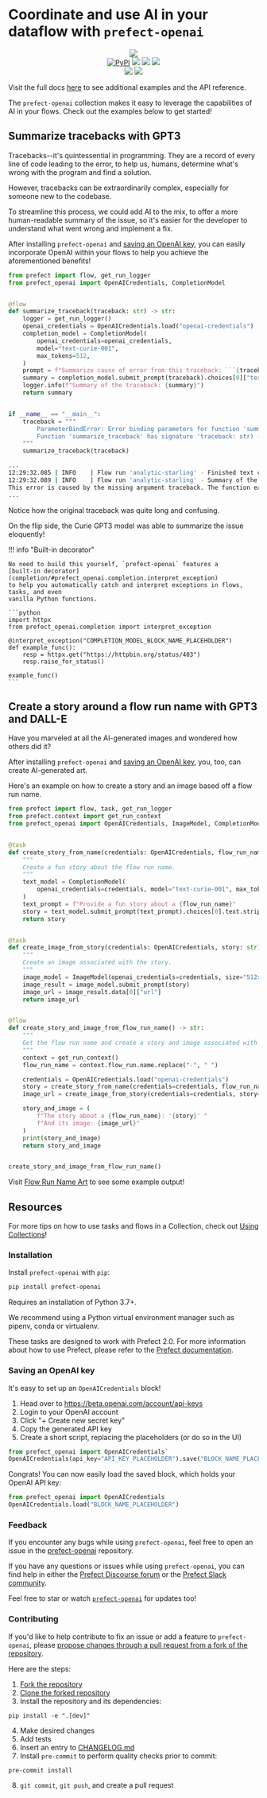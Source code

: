 # Coordinate and use AI in your dataflow with `prefect-openai`

<p align="center">
    <img src="https://user-images.githubusercontent.com/15331990/213825004-eedb25b3-0520-4f55-95d3-3a3fc8b235ff.png">
    <br>
    <a href="https://pypi.python.org/pypi/prefect-openai/" alt="PyPI version">
        <img alt="PyPI" src="https://img.shields.io/pypi/v/prefect-openai?color=0052FF&labelColor=090422"></a>
    <a href="https://github.com/PrefectHQ/prefect-openai/" alt="Stars">
        <img src="https://img.shields.io/github/stars/PrefectHQ/prefect-openai?color=0052FF&labelColor=090422" /></a>
    <a href="https://pepy.tech/badge/prefect-openai/" alt="Downloads">
        <img src="https://img.shields.io/pypi/dm/prefect-openai?color=0052FF&labelColor=090422" /></a>
    <a href="https://github.com/PrefectHQ/prefect-openai/pulse" alt="Activity">
        <img src="https://img.shields.io/github/commit-activity/m/PrefectHQ/prefect-openai?color=0052FF&labelColor=090422" /></a>
    <br>
    <a href="https://prefect-community.slack.com" alt="Slack">
        <img src="https://img.shields.io/badge/slack-join_community-red.svg?color=0052FF&labelColor=090422&logo=slack" /></a>
    <a href="https://discourse.prefect.io/" alt="Discourse">
        <img src="https://img.shields.io/badge/discourse-browse_forum-red.svg?color=0052FF&labelColor=090422&logo=discourse" /></a>
</p>

Visit the full docs [here](https://PrefectHQ.github.io/prefect-openai) to see additional examples and the API reference.

The `prefect-openai` collection makes it easy to leverage the capabilities of AI in your flows. Check out the examples below to get started!

## Summarize tracebacks with GPT3

Tracebacks--it's quintessential in programming. They are a record of every line of code leading to the error, to help us, humans, determine what's wrong with the program and find a solution.

However, tracebacks can be extraordinarily complex, especially for someone new to the codebase.

To streamline this process, we could add AI to the mix, to offer a more human-readable summary of the issue, so it's easier for the developer to understand what went wrong and implement a fix.

After installing `prefect-openai` and [saving an OpenAI key](#saving-an-openai-key), you can easily incorporate OpenAI within your flows to help you achieve the aforementioned benefits!

```python
from prefect import flow, get_run_logger
from prefect_openai import OpenAICredentials, CompletionModel


@flow
def summarize_traceback(traceback: str) -> str:
    logger = get_run_logger()
    openai_credentials = OpenAICredentials.load("openai-credentials")
    completion_model = CompletionModel(
        openai_credentials=openai_credentials,
        model="text-curie-001",
        max_tokens=512,
    )
    prompt = f"Summarize cause of error from this traceback: ```{traceback}```"
    summary = completion_model.submit_prompt(traceback).choices[0]["text"]
    logger.info(f"Summary of the traceback: {summary}")
    return summary


if __name__ == "__main__":
    traceback = """
        ParameterBindError: Error binding parameters for function 'summarize_traceback': missing a required argument: 'traceback'.
        Function 'summarize_traceback' has signature 'traceback: str) -> str' but received args: () and kwargs: {}.
    """
    summarize_traceback(traceback)
```

```bash hl_lines="4"
...
12:29:32.085 | INFO    | Flow run 'analytic-starling' - Finished text completion using the 'text-curie-001' model with 113 tokens, creating 1 choice(s).
12:29:32.089 | INFO    | Flow run 'analytic-starling' - Summary of the traceback:     
This error is caused by the missing argument traceback. The function expects a traceback object as its first argument, but received nothing.
...
```
Notice how the original traceback was quite long and confusing.

On the flip side, the Curie GPT3 model was able to summarize the issue eloquently!

!!! info "Built-in decorator"

    No need to build this yourself, `prefect-openai` features a
    [built-in decorator](completion/#prefect_openai.completion.interpret_exception)
    to help you automatically catch and interpret exceptions in flows, tasks, and even
    vanilla Python functions.

    ```python
    import httpx
    from prefect_openai.completion import interpret_exception

    @interpret_exception("COMPLETION_MODEL_BLOCK_NAME_PLACEHOLDER")
    def example_func():
        resp = httpx.get("https://httpbin.org/status/403")
        resp.raise_for_status()

    example_func()
    ```

## Create a story around a flow run name with GPT3 and DALL-E

Have you marveled at all the AI-generated images and wondered how others did it?

After installing `prefect-openai` and [saving an OpenAI key](#saving-an-openai-key), you, too, can create AI-generated art.

Here's an example on how to create a story and an image based off a flow run name.

```python
from prefect import flow, task, get_run_logger
from prefect.context import get_run_context
from prefect_openai import OpenAICredentials, ImageModel, CompletionModel


@task
def create_story_from_name(credentials: OpenAICredentials, flow_run_name: str) -> str:
    """
    Create a fun story about the flow run name.
    """
    text_model = CompletionModel(
        openai_credentials=credentials, model="text-curie-001", max_tokens=288
    )
    text_prompt = f"Provide a fun story about a {flow_run_name}"
    story = text_model.submit_prompt(text_prompt).choices[0].text.strip()
    return story


@task
def create_image_from_story(credentials: OpenAICredentials, story: str) -> str:
    """
    Create an image associated with the story.
    """
    image_model = ImageModel(openai_credentials=credentials, size="512x512")
    image_result = image_model.submit_prompt(story)
    image_url = image_result.data[0]["url"]
    return image_url


@flow
def create_story_and_image_from_flow_run_name() -> str:
    """
    Get the flow run name and create a story and image associated with it.
    """
    context = get_run_context()
    flow_run_name = context.flow_run.name.replace("-", " ")

    credentials = OpenAICredentials.load("openai-credentials")
    story = create_story_from_name(credentials=credentials, flow_run_name=flow_run_name)
    image_url = create_image_from_story(credentials=credentials, story=story)

    story_and_image = (
        f"The story about a {flow_run_name}: '{story}' "
        f"And its image: {image_url}"
    )
    print(story_and_image)
    return story_and_image


create_story_and_image_from_flow_run_name()
```

Visit [Flow Run Name Art](flow_run_name_art) to see some example output!

## Resources

For more tips on how to use tasks and flows in a Collection, check out [Using Collections](https://orion-docs.prefect.io/collections/usage/)!

### Installation

Install `prefect-openai` with `pip`:

```bash
pip install prefect-openai
```

Requires an installation of Python 3.7+.

We recommend using a Python virtual environment manager such as pipenv, conda or virtualenv.

These tasks are designed to work with Prefect 2.0. For more information about how to use Prefect, please refer to the [Prefect documentation](https://orion-docs.prefect.io/).

### Saving an OpenAI key

It's easy to set up an `OpenAICredentials` block!

1. Head over to https://beta.openai.com/account/api-keys
2. Login to your OpenAI account
3. Click "+ Create new secret key"
4. Copy the generated API key
5. Create a short script, replacing the placeholders (or do so in the UI)

```python
from prefect_openai import OpenAICredentials`
OpenAICredentials(api_key="API_KEY_PLACEHOLDER").save("BLOCK_NAME_PLACEHOLDER")
```

Congrats! You can now easily load the saved block, which holds your OpenAI API key:

```python
from prefect_openai import OpenAICredentials
OpenAICredentials.load("BLOCK_NAME_PLACEHOLDER")
```

### Feedback

If you encounter any bugs while using `prefect-openai`, feel free to open an issue in the [prefect-openai](https://github.com/PrefectHQ/prefect-openai) repository.

If you have any questions or issues while using `prefect-openai`, you can find help in either the [Prefect Discourse forum](https://discourse.prefect.io/) or the [Prefect Slack community](https://prefect.io/slack).

Feel free to star or watch [`prefect-openai`](https://github.com/PrefectHQ/prefect-openai) for updates too!

### Contributing

If you'd like to help contribute to fix an issue or add a feature to `prefect-openai`, please [propose changes through a pull request from a fork of the repository](https://docs.github.com/en/pull-requests/collaborating-with-pull-requests/proposing-changes-to-your-work-with-pull-requests/creating-a-pull-request-from-a-fork).

Here are the steps:

1. [Fork the repository](https://docs.github.com/en/get-started/quickstart/fork-a-repo#forking-a-repository)
2. [Clone the forked repository](https://docs.github.com/en/get-started/quickstart/fork-a-repo#cloning-your-forked-repository)
3. Install the repository and its dependencies:
```
pip install -e ".[dev]"
```
4. Make desired changes
5. Add tests
6. Insert an entry to [CHANGELOG.md](https://github.com/PrefectHQ/prefect-openai/blob/main/CHANGELOG.md)
7. Install `pre-commit` to perform quality checks prior to commit:
```
pre-commit install
```
8. `git commit`, `git push`, and create a pull request
